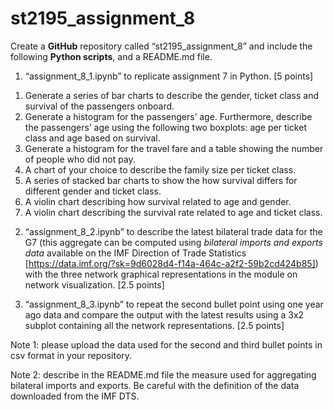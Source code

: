 # st2195_assignment_8

Create a **GitHub** repository called “st2195_assignment_8” and include the following **Python scripts**, and a README.md file.

1. “assignment_8_1.ipynb” to replicate assignment 7 in Python. [5 points]
1) Generate a series of bar charts to describe the gender, ticket class and survival of the passengers onboard.
2) Generate a histogram for the passengers’ age. Furthermore, describe the passengers’ age using the following two boxplots: age per ticket class and age based on survival.
3) Generate a histogram for the travel fare and a table showing the number of people who did not pay.
4) A chart of your choice to describe the family size per ticket class.
5) A series of stacked bar charts to show the how survival differs for different gender and ticket class.
6) A violin chart describing how survival related to age and gender.
7) A violin chart describing the survival rate related to age and ticket class.

2. “assignment_8_2.ipynb” to describe the latest bilateral trade data for the G7 (this aggregate can be computed using _bilateral imports and exports data_ available on the IMF Direction of Trade Statistics [https://data.imf.org/?sk=9d6028d4-f14a-464c-a2f2-59b2cd424b85]) with the three network graphical representations in the module on network visualization. [2.5 points]

3. “assignment_8_3.ipynb” to repeat the second bullet point using one year ago data and compare the output with the latest results using a 3x2 subplot containing all the network representations. [2.5 points]

Note 1: please upload the data used for the second and third bullet points in csv format in your repository.

Note 2: describe in the README.md file the measure used for aggregating bilateral imports and exports. Be careful with the definition of the data downloaded from the IMF DTS.
